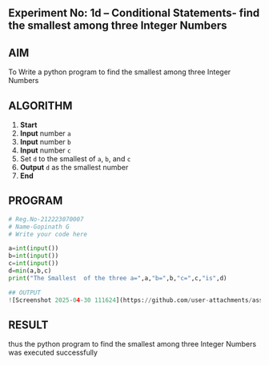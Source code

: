 ## Experiment No: 1d – Conditional Statements-  find the smallest among three Integer  Numbers

## AIM  
To Write a  python program to find the smallest among three Integer  Numbers
## ALGORITHM  


1. **Start**
2. **Input** number `a`
3. **Input** number `b`
4. **Input** number `c`
5. Set `d` to the smallest of `a`, `b`, and `c`
6. **Output** `d` as the smallest number
7. **End**


## PROGRAM
```python
# Reg.No-212223070007
# Name-Gopinath G
# Write your code here

a=int(input())
b=int(input())
c=int(input())
d=min(a,b,c)
print("The Smallest  of the three a=",a,"b=",b,"c=",c,"is",d)

## OUTPUT
![Screenshot 2025-04-30 111624](https://github.com/user-attachments/assets/dd5a0768-58d4-4419-8cd7-1dcaca730a90)
```


## RESULT
thus the  python program to find the smallest among three Integer  Numbers was executed successfully
